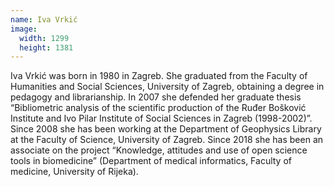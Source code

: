 ```yaml
---
name: Iva Vrkić
image:
  width: 1299
  height: 1381
---
```


Iva Vrkić was born in 1980 in Zagreb. She graduated from the Faculty of Humanities and Social Sciences, University of Zagreb, obtaining a degree in pedagogy and librarianship. In 2007 she defended her graduate thesis “Bibliometric analysis of the scientific production of the Ruđer Bošković Institute and Ivo Pilar Institute of Social Sciences in Zagreb (1998-2002)”. Since 2008 she has been working at the Department of Geophysics Library at the Faculty of Science, University of Zagreb. Since 2018 she has been an associate on the project “Knowledge, attitudes and use of open science tools in biomedicine” (Department of medical informatics, Faculty of medicine, University of Rijeka).
